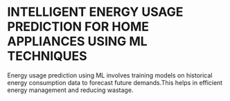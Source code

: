 # INTELLIGENT ENERGY USAGE PREDICTION FOR HOME APPLIANCES USING ML TECHNIQUES
Energy usage prediction using ML involves training models on historical energy consumption data to forecast future demands.This helps in efficient energy management and reducing wastage.
